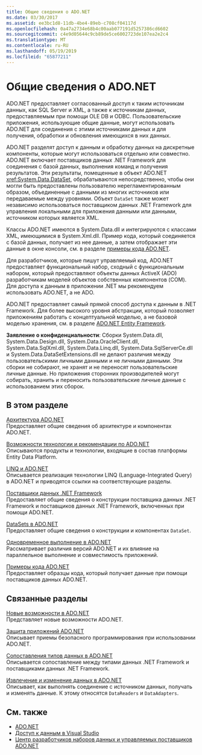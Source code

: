 ```yaml
---
title: Общие сведения о ADO.NET
ms.date: 03/30/2017
ms.assetid: ee3bc1d8-11db-4be4-89eb-c708cf04117d
ms.openlocfilehash: 0a47a2734e68b4c00aab077191d5257386cd6602
ms.sourcegitcommit: c4e9d05644c9cb89de5ce6002723de107ea2e2c4
ms.translationtype: MT
ms.contentlocale: ru-RU
ms.lasthandoff: 05/19/2019
ms.locfileid: "65877211"
---
```

# <a name="adonet-overview"></a>Общие сведения о ADO.NET
ADO.NET предоставляет согласованный доступ к таким источникам данных, как SQL Server и XML, а также к источникам данных, предоставляемым при помощи OLE DB и ODBC. Пользовательские приложения, использующие общие данные, могут использовать ADO.NET для соединения с этими источниками данных и для получения, обработки и обновления имеющихся в них данных.  
  
 ADO.NET разделят доступ к данным и обработку данных на дискретные компоненты, которые могут использоваться отдельно или совместно. ADO.NET включает поставщиков данных .NET Framework для соединения с базой данных, выполнения команд и получения результатов. Эти результаты, помещенные в объект ADO.NET <xref:System.Data.DataSet>, обрабатываются непосредственно, чтобы они могли быть предоставлены пользователю нерегламентированным образом, объединенные с данными из многих источников или передаваемые между уровнями. Объект `DataSet` также может независимо использоваться поставщиком данных .NET Framework для управления локальными для приложения данными или данными, источником которых является XML.  
  
 Классы ADO.NET имеются в System.Data.dll и интегрируются с классами XML, имеющимися в System.Xml.dll. Пример кода, который соединяется с базой данных, получает из нее данные, а затем отображает эти данные в окне консоли, см. в разделе [примеры кода ADO.NET](../../../../docs/framework/data/adonet/ado-net-code-examples.md).  
  
 Для разработчиков, которые пишут управляемый код, ADO.NET предоставляет функциональный набор, сходный с функциональным набором, который предоставляют объекты данных ActiveX (ADO) разработчикам моделей объектов собственных компонентов (COM). Для доступа к данным в приложении .NET мы рекомендуем использовать ADO.NET, а не ADO.  
  
 ADO.NET предоставляет самый прямой способ доступа к данным в .NET Framework. Для более высокого уровня абстракции, который позволяет приложениям работать с концептуальной моделью, а не базовой моделью хранения, см. в разделе [ADO.NET Entity Framework](../../../../docs/framework/data/adonet/ef/index.md).  
  
 **Заявление о конфиденциальности**: Сборки System.Data.dll, System.Data.Design.dll, System.Data.OracleClient.dll, System.Data.SqlXml.dll, System.Data.Linq.dll, System.Data.SqlServerCe.dll и System.Data.DataSetExtensions.dll не делают различия между пользовательскими личными данными и не личными данными.  Эти сборки не собирают, не хранят и не переносят пользовательские личные данные. Но приложения сторонних производителей могут собирать, хранить и переносить пользовательские личные данные с использованием этих сборок.  
  
## <a name="in-this-section"></a>В этом разделе  
 [Архитектура ADO.NET](../../../../docs/framework/data/adonet/ado-net-architecture.md)  
 Предоставляет общие сведения об архитектуре и компонентах ADO.NET.  
  
 [Возможности технологии и рекомендации по ADO.NET](../../../../docs/framework/data/adonet/ado-net-technology-options-and-guidelines.md)  
 Описываются продукты и технологии, входящие в состав платформы Entity Data Platform.  
  
 [LINQ и ADO.NET](../../../../docs/framework/data/adonet/linq-and-ado-net.md)  
 Описывается реализация технологии LINQ (Language-Integrated Query) в ADO.NET и приводятся ссылки на соответствующие разделы.  
  
 [Поставщики данных .NET Framework](../../../../docs/framework/data/adonet/data-providers.md)  
 Предоставляет общие сведения о конструкции поставщика данных .NET Framework и поставщиков данных .NET Framework, включенных при помощи ADO.NET.  
  
 [DataSets в ADO.NET](../../../../docs/framework/data/adonet/ado-net-datasets.md)  
 Предоставляет общие сведения о конструкции и компонентах `DataSet`.  
  
 [Одновременное выполнение в ADO.NET](../../../../docs/framework/data/adonet/side-by-side-execution.md)  
 Рассматривает различия версий ADO.NET и их влияние на параллельное выполнение и совместимость приложений.  
  
 [Примеры кода ADO.NET](../../../../docs/framework/data/adonet/ado-net-code-examples.md)  
 Предоставляет образцы кода, который получает данные при помощи поставщиков данных ADO.NET.  
  
## <a name="related-sections"></a>Связанные разделы  
 [Новые возможности в ADO.NET](../../../../docs/framework/data/adonet/whats-new.md)  
 Представляет новые возможности ADO.NET.  
  
 [Защита приложений ADO.NET](../../../../docs/framework/data/adonet/securing-ado-net-applications.md)  
 Описывает приемы безопасного программирования при использовании ADO.NET.  
  
 [Сопоставления типов данных в ADO.NET](../../../../docs/framework/data/adonet/data-type-mappings-in-ado-net.md)  
 Описывается сопоставление между типами данных .NET Framework и поставщиками данных .NET Framework.  
  
 [Извлечение и изменение данных в ADO.NET](../../../../docs/framework/data/adonet/retrieving-and-modifying-data.md)  
 Описывает, как выполнять соединение с источником данных, получать и изменять данные. К этому относятся `DataReaders` и `DataAdapters`.  
  
## <a name="see-also"></a>См. также

- [ADO.NET](../../../../docs/framework/data/adonet/index.md)
- [Доступ к данным в Visual Studio](/visualstudio/data-tools/accessing-data-in-visual-studio)
- [Центр разработчиков наборов данных и управляемых поставщиков ADO.NET](https://go.microsoft.com/fwlink/?LinkId=217917)

